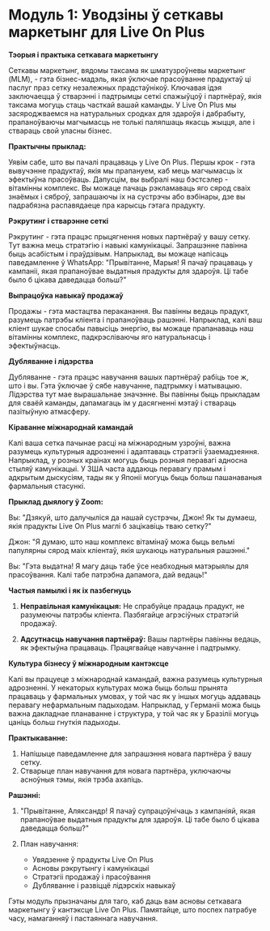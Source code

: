 # **Модуль 1: Уводзіны ў сеткавы маркетынг для Live On Plus**

**Тэорыя і практыка сеткавага маркетынгу**

Сеткавы маркетынг, вядомы таксама як шматузроўневы маркетынг (MLM), - гэта бізнес-мадэль, якая ўключае прасоўванне прадуктаў ці паслуг праз сетку незалежных прадстаўнікоў. Ключавая ідэя заключаецца ў стварэнні і падтрымцы сеткі спажыўцоў і партнёраў, якія таксама могуць стаць часткай вашай каманды. У Live On Plus мы засяроджваемся на натуральных сродках для здароўя і дабрабыту, прапаноўваючы магчымасць не толькі паляпшаць якасць жыцця, але і ствараць свой уласны бізнес.

**Практычны прыклад:**

Уявім сабе, што вы пачалі працаваць у Live On Plus. Першы крок - гэта вывучэнне прадуктаў, якія мы прапануем, каб мець магчымасць іх эфектыўна прасоўваць. Дапусцім, вы выбралі наш бэстсэлер - вітамінны комплекс. Вы можаце пачаць рэкламаваць яго сярод сваіх знаёмых і сяброў, запрашаючы іх на сустрэчы або вэбінары, дзе вы падрабязна распавядаеце пра карысць гэтага прадукту.

**Рэкрутинг і стварэнне сеткі**

Рэкрутинг - гэта працэс прыцягнення новых партнёраў у вашу сетку. Тут важна мець стратэгію і навыкі камунікацыі. Запрашэнне павінна быць асабістым і праўдзівым. Напрыклад, вы можаце напісаць паведамленне ў WhatsApp: "Прывітанне, Марыя! Я пачаў працаваць у кампаніі, якая прапаноўвае выдатныя прадукты для здароўя. Ці табе было б цікава даведацца больш?"

**Выпрацоўка навыкаў продажаў**

Продажы - гэта мастацтва пераканання. Вы павінны ведаць прадукт, разумець патрэбы кліента і прапаноўваць рашэнні. Напрыклад, калі ваш кліент шукае спосабы павысіць энергію, вы можаце прапанаваць наш вітамінны комплекс, падкрэсліваючы яго натуральнасць і эфектыўнасць.

**Дубляванне і лідэрства**

Дубляванне - гэта працэс навучання вашых партнёраў рабіць тое ж, што і вы. Гэта ўключае ў сябе навучанне, падтрымку і матывацыю. Лідэрства тут мае вырашальнае значэнне. Вы павінны быць прыкладам для сваёй каманды, дапамагаць ім у дасягненні мэтаў і ствараць пазітыўную атмасферу.

**Кіраванне міжнароднай камандай**

Калі ваша сетка пачынае расці на міжнародным узроўні, важна разумець культурныя адрозненні і адаптаваць стратэгіі ўзаемадзеяння. Напрыклад, у розных краінах могуць быць розныя перавагі адносна стыляў камунікацыі. У ЗША часта аддаюць перавагу прамым і адкрытым дыскусіям, тады як у Японіі могуць быць больш пашанаваныя фармальныя стасункі.

**Прыклад дыялогу ў Zoom:**

Вы: "Дзякуй, што далучыліся да нашай сустрэчы, Джон! Як ты думаеш, якія прадукты Live On Plus маглі б зацікавіць тваю сетку?"

Джон: "Я думаю, што наш комплекс вітамінаў можа быць вельмі папулярны сярод маіх кліентаў, якія шукаюць натуральныя рашэнні."

Вы: "Гэта выдатна! Я магу даць табе ўсе неабходныя матэрыялы для прасоўвання. Калі табе патрэбна дапамога, дай ведаць!"

**Частыя памылкі і як іх пазбегнуць**

1. **Неправільная камунікацыя:** Не спрабуйце прадаць прадукт, не разумеючы патрэбы кліента. Пазбягайце агрэсіўных стратэгій продажаў.

2. **Адсутнасць навучання партнёраў:** Вашы партнёры павінны ведаць, як эфектыўна працаваць. Працягвайце навучанне і падтрымку.

**Культура бізнесу ў міжнародным кантэксце**

Калі вы працуеце з міжнароднай камандай, важна разумець культурныя адрозненні. У некаторых культурах можа быць больш прынята працаваць у фармальных умовах, у той час як у іншых могуць аддаваць перавагу нефармальным падыходам. Напрыклад, у Германіі можа быць важна дакладнае планаванне і структура, у той час як у Бразіліі могуць цаніць больш гнуткія падыходы.

**Практыкаванне:**

1. Напішыце паведамленне для запрашэння новага партнёра ў вашу сетку.
2. Стварыце план навучання для новага партнёра, уключаючы асноўныя тэмы, якія трэба ахапіць.

**Рашэнні:**

1. "Прывітанне, Аляксандр! Я пачаў супрацоўнічаць з кампаніяй, якая прапаноўвае выдатныя прадукты для здароўя. Ці табе было б цікава даведацца больш?"

2. План навучання:
   - Увядзенне ў прадукты Live On Plus
   - Асновы рэкрутынгу і камунікацыі
   - Стратэгіі продажаў і прасоўвання
   - Дубляванне і развіццё лідэрскіх навыкаў

Гэты модуль прызначаны для таго, каб даць вам асновы сеткавага маркетынгу ў кантэксце Live On Plus. Памятайце, што поспех патрабуе часу, намаганняў і пастаяннага навучання.